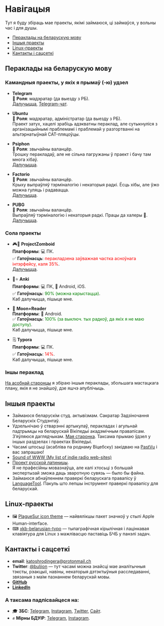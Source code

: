 # Навігацыя

Тут я буду збіраць мае праекты, якімі займаюся, ці займаўся, у вольны час і для душы.

- [Пераклады на беларускую мову](#пераклады-на-беларускую-мову)
- [Іншыя праекты](#іншыя-праекты)
- [Linux-праекты](#Linux-праекты)
- [Кантакты і сацсеткі](#кантакты-і-сацсеткі)

## Пераклады на беларускую мову

### Камандныя праекты, у якіх я прымаў (-ю) удзел

* **Telegram**  
🔰 **Роля**: мадэратар (да выезду з РБ).  
[Далучыцца](https://translations.telegram.org/be/), [Telegram-чат](https://t.me/peraklad).

* **Ubuntu**  
🔰 **Роля**: мадэратар, адміністратар (да выезду з РБ).  
Праект затух, хацелі зрабіць адэкватны пераклад, але сутыкнуліся з арганізацыйнымі праблемамі і праблемай у разгортванні на альтэрнатыўнай CAT-пляцоўцы.

* **Psiphon**  
🔰 **Роля**: звычайны валанцёр.  
Трошку перакладаў, але не сільна пагружаны ў праект і бачу там многа хібаў.  
[Далучыцца](https://www.transifex.com/otf/Psiphon3).

* **Factorio**  
🔰 **Роля**: звычайны валанцёр.  
Крыху выпраўляў тэрміналогію і некаторыя радкі. Ёсць хібы, але ўжо можна гуляць і радавацца.  
[Далучыцца](https://crowdin.com/project/factorio/be).

* **PUBG**  
🔰 **Роля**: звычайны валанцёр.  
Выпраўляў тэрміналогію і некаторыя радкі. Працы да халеры 🥵.  
[Далучыцца](https://crowdin.com/project/playerunknownsbattlegrounds/be).

### Сола праекты

* 🎮🧟 **ProjectZomboid**  
**Платформы**: 💻 ПК.  
✅ **Гатоўнасць**: <span style="color:red;">перакладзена заўважная частка асноўнага інтэрфейсу, каля 35%</span>.  
[Далучыцца](https://t.co/nw459BHElP).

* 🎴⭐ **Anki**  
**Платформы**: 💻 ПК, 📱 Android, iOS.  
✅ **Гатоўнасць**: <span style="color:green;">90% (можна карыстацца)</span>.  
Каб далучыцца, пішыце мне.

* 📖 **Moon+Reader**  
**Платформы**: 📱 Android.  
✅ **Гатоўнасць**: <span style="color:green;">100% (за выключ. тых радкоў, да якіх я не маю доступу)</span>.  
Каб далучыцца, пішыце мне.

* 🗒 **Typora**  
**Платформы**: 💻 ПК.  
✅ **Гатоўнасць**: <span style="color:red;">14%</span>.  
Каб далучыцца, пішыце мне.

### Іншы пераклад

[На асобнай старонцы](./pieraklady) я збіраю іншыя пераклады, збольшага мастацкага плану, якія я не знайшоў, дзе яшчэ апублічыць.

## Іншыя праекты

* Займаюся беларускім студ. актывізмам. Сакратар Задзіночання Беларускіх Студэнтаў.
* Удзельнічаю ў стварэнні артыкулаў, перакладах і агульнай падтрымцы на беларускай Вікіпедыі акадэмічным правапісам. З’яўляюся даглядчыкам. [Мая старонка](https://be.wikipedia.org/wiki/%D0%A3%D0%B4%D0%B7%D0%B5%D0%BB%D1%8C%D0%BD%D1%96%D0%BA:Plaga_med). Таксама прымаю ўдзел у іншых раздзелах і праектах Вікіпедыі.
* Часамі штосьці (асабліва па роднаму Віцебску) закідваю на [PastVu](https://pastvu.com/) і вас запрашаю!
* [Sound of WWW (My list of indie radio web-sites)](https://gist.github.com/PlagaMedicum/a67726989e6d2d15b81a86df584cda71)
* [Проект русской латиницы](https://gist.github.com/PlagaMedicum/a774025f20e01810bb075a0cad82df79).  
Я не прафесійны мовазнаўца, але калі хтосьці з большай экспертызай зможа даць зваротную сувязь — было бы файна.
* Займаюся абнаўленнем праверкі беларускага правапісу ў [LanguageTool](https://languagetool.org/). Пакуль што лепшы інструмент праверкі правапісу для беларускай.

## Linux-праекты

- 🖼 [PlagueSur icon theme](https://github.com/PlagaMedicum/PlagueSur-icon-theme) — найвялікшы пакет значкоў у стылі Apple Human-interface.
- ⌨ [xkb-belarusian-typo](https://github.com/PlagaMedicum/xkb-belarusian-typo) — тыпаграфічная кірылічная і лацінкавая клавіятура для Linux з мажлівасцю паставіць БЧБ у панэлі задач.

## Кантакты і сацсеткі

- **email**: katoshrodingera@protonmail.ch
- **Twitter**: [@buljion](https://twitter.com/buljion) — тут часамі можна знайсці мае аналітычныя тэксты, рэакцыіі, навіны, некаторыя дэтэктыўныя расследаванні, звязаныя з маім пазнаннем беларускай мовы.
- **[GitHub](https://github.com/PlagaMedicum)**
- **[LinkedIn](https://www.linkedin.com/in/plagamedicum/)**

### А таксама падпісвайцеся на:
- 🎓 **ЗБС**: [Telegram](https://t.me/zbsunion), [Instagram](https://www.instagram.com/zbsunion/), [Twitter](https://twitter.com/zbsunion), [Сайт](https://zbsunion.by/).
- ✊ **Мірны БДУІР**: [Telegram](https://t.me/peaceful_bsuir), [Instagram](https://www.instagram.com/peaceful_bsuir/).

